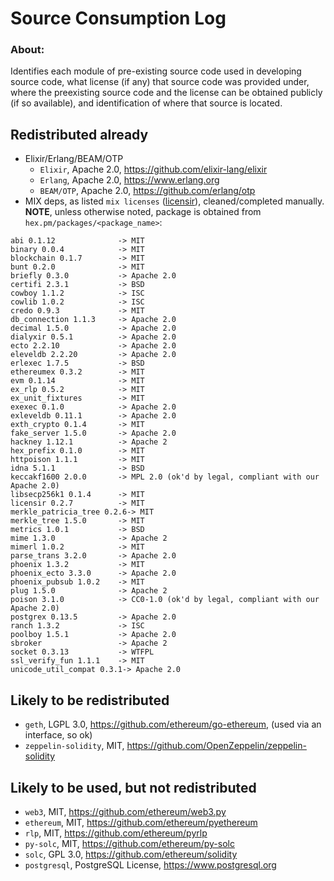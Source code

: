 # Source Consumption Log

### About:

Identifies each module of pre-existing source code used in developing source code, what license (if any) that source code was provided under, where the preexisting source code and the license can be obtained publicly (if so available), and identification of where that source is located.

## Redistributed already

* Elixir/Erlang/BEAM/OTP
  * `Elixir`, Apache 2.0, https://github.com/elixir-lang/elixir
  * `Erlang`, Apache 2.0, https://www.erlang.org
  * `BEAM/OTP`, Apache 2.0, https://github.com/erlang/otp
* MIX deps, as listed `mix licenses` ([licensir](https://github.com/unnawut/licensir/)), cleaned/completed manually.
**NOTE**, unless otherwise noted, package is obtained from `hex.pm/packages/<package_name>`:
```
abi 0.1.12              -> MIT
binary 0.0.4            -> MIT
blockchain 0.1.7        -> MIT
bunt 0.2.0              -> MIT
briefly 0.3.0           -> Apache 2.0
certifi 2.3.1           -> BSD
cowboy 1.1.2            -> ISC
cowlib 1.0.2            -> ISC
credo 0.9.3             -> MIT
db_connection 1.1.3     -> Apache 2.0
decimal 1.5.0           -> Apache 2.0
dialyxir 0.5.1          -> Apache 2.0
ecto 2.2.10             -> Apache 2.0
eleveldb 2.2.20         -> Apache 2.0
erlexec 1.7.5           -> BSD
ethereumex 0.3.2        -> MIT
evm 0.1.14              -> MIT
ex_rlp 0.5.2            -> MIT
ex_unit_fixtures        -> MIT
exexec 0.1.0            -> Apache 2.0
exleveldb 0.11.1        -> Apache 2.0
exth_crypto 0.1.4       -> MIT
fake_server 1.5.0       -> Apache 2.0
hackney 1.12.1          -> Apache 2
hex_prefix 0.1.0        -> MIT
httpoison 1.1.1         -> MIT
idna 5.1.1              -> BSD
keccakf1600 2.0.0       -> MPL 2.0 (ok'd by legal, compliant with our Apache 2.0)
libsecp256k1 0.1.4      -> MIT
licensir 0.2.7          -> MIT
merkle_patricia_tree 0.2.6-> MIT
merkle_tree 1.5.0       -> MIT
metrics 1.0.1           -> BSD
mime 1.3.0              -> Apache 2
mimerl 1.0.2            -> MIT
parse_trans 3.2.0       -> Apache 2.0
phoenix 1.3.2           -> MIT
phoenix_ecto 3.3.0      -> Apache 2.0
phoenix_pubsub 1.0.2    -> MIT
plug 1.5.0              -> Apache 2
poison 3.1.0            -> CC0-1.0 (ok'd by legal, compliant with our Apache 2.0)
postgrex 0.13.5         -> Apache 2.0
ranch 1.3.2             -> ISC
poolboy 1.5.1           -> Apache 2.0
sbroker                 -> Apache 2
socket 0.3.13           -> WTFPL
ssl_verify_fun 1.1.1    -> MIT
unicode_util_compat 0.3.1-> Apache 2.0
```

## Likely to be redistributed

* `geth`, LGPL 3.0, https://github.com/ethereum/go-ethereum, (used via an interface, so ok)
* `zeppelin-solidity`, MIT, https://github.com/OpenZeppelin/zeppelin-solidity

## Likely to be used, but not redistributed

* `web3`, MIT, https://github.com/ethereum/web3.py
* `ethereum`, MIT, https://github.com/ethereum/pyethereum
* `rlp`, MIT, https://github.com/ethereum/pyrlp
* `py-solc`, MIT, https://github.com/ethereum/py-solc
* `solc`, GPL 3.0, https://github.com/ethereum/solidity
* `postgresql`, PostgreSQL License, https://www.postgresql.org

